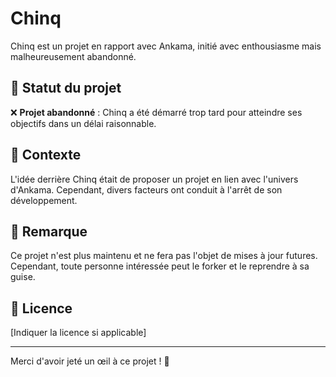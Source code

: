 # Chinq

Chinq est un projet en rapport avec Ankama, initié avec enthousiasme mais malheureusement abandonné.

## 🚨 Statut du projet

❌ **Projet abandonné** : Chinq a été démarré trop tard pour atteindre ses objectifs dans un délai raisonnable.

## 📖 Contexte

L'idée derrière Chinq était de proposer un projet en lien avec l'univers d'Ankama. Cependant, divers facteurs ont conduit à l'arrêt de son développement.

## 📌 Remarque

Ce projet n'est plus maintenu et ne fera pas l'objet de mises à jour futures. Cependant, toute personne intéressée peut le forker et le reprendre à sa guise.

## 📜 Licence

[Indiquer la licence si applicable]

---

Merci d'avoir jeté un œil à ce projet ! 🚀


